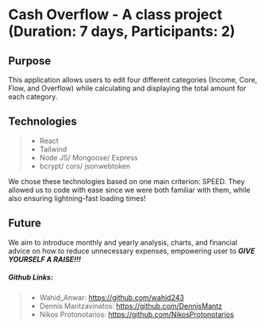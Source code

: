 # Cash Overflow - A class project (Duration: 7 days, Participants: 2)

## Purpose
This application allows users to edit four different categories (Income, Core, Flow, and Overflow) while calculating and displaying the total amount for each category.

## Technologies
> - React
> - Tailwind
> - Node JS/ Mongoose/ Express
> - bcrypt/ cors/ jsonwebtoken

We chose these technologies based on one main criterion: SPEED. They allowed us to code with ease since we were both familiar with them, while also ensuring lightning-fast loading times!

## Future
We aim to introduce monthly and yearly analysis, charts, and financial advice on how to reduce unnecessary expenses, empowering user to ***GIVE YOURSELF A RAISE!!!***

##### Github Links:
> - Wahid_Anwar: https://github.com/wahid243
> - Dennis Mantzavinatos: https://github.com/DennisMantz
> - Nikos Protonotarios: https://github.com/NikosProtonotarios
